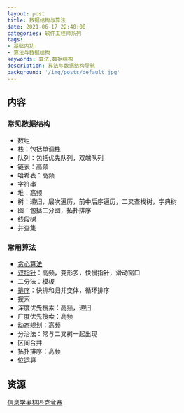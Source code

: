 ```yaml
---
layout: post
title: 数据结构与算法
date: 2021-06-17 22:40:00
categories: 软件工程师系列
tags:
- 基础内功
- 算法与数据结构
keywords: 算法,数据结构
description: 算法与数据结构导航
background: '/img/posts/default.jpg'
---
```


## 内容

### 常见数据结构

- 数组
- 栈：包括单调栈
- 队列：包括优先队列，双端队列
- 链表：高频
- 哈希表：高频
- 字符串
- 堆：高频
- 树：递归，层次遍历，前中后序遍历，二叉查找树，字典树
- 图：包括二分图，拓扑排序
- 线段树
- 并查集

### 常用算法

- [贪心算法](https://github.com/anchem/Knowledge/blob/main/software/basic/algorithm/greedy.md)
- [双指针](https://github.com/anchem/Knowledge/blob/main/software/basic/algorithm/twopoints.md)：高频，变形多，快慢指针，滑动窗口
- 二分法：模板
- [排序](https://github.com/anchem/Knowledge/blob/main/software/basic/algorithm/sort.md)：快排和归并变体，循环排序
- 搜索
 - 深度优先搜索：高频，递归
 - 广度优先搜索：高频
- 动态规划：高频
- 分治法：常与二叉树一起出现
- 区间合并
- 拓扑排序：高频
- 位运算

## 资源

[信息学奥林匹克竞赛](https://oi-wiki.org/)
